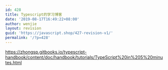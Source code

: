 ```yaml
---
id: 428
title: Typescript的学习博客
date: '2019-08-17T16:49:22+08:00'
author: wenjie
layout: revision
guid: 'https://javascript.shop/427-revision-v1/'
permalink: '/?p=428'
---
```


<https://zhongsp.gitbooks.io/typescript-handbook/content/doc/handbook/tutorials/TypeScript%20in%205%20minutes.html>
